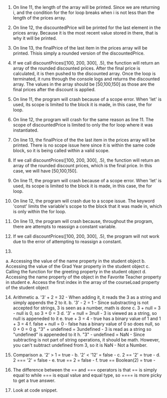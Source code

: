 1. On line 11, the length of the array will be printed. Since we are returning i, and the condition for the for loop breaks when i is not 
less than the length of the prices array.

2. On line 12, the discountedPrice will be printed for the last element in the prices array.
Because it is the most recent value stored in there, that is why it will be printed.

3. On line 13, the finalPrice of the last item in the prices array will be printed. Thisis simply 
a rounded version of the discountedPrice.

4. If we call discountPrices([100, 200, 300], .5), the function will return an array of the rounded
discounted prices. After the final price is calculated, it is then pushed to the discounted array.
Once the loop is terminated, it runs through the console logs and returns the discounted array. 
The values in the array should be [50,100,150] as those are the final prices after the 
discount is applied.

5. On line 11, the program will crash because of a scope error. When 'let' is used, its scope is 
limited to the block it is made, in this case, the for loop.

6. On line 12, the program will crash for the same reason as line 11. The scope of 
discountedPrice is limited to only the for loop where it was instantiated.

7. On line 13, the finalPrice of the the last item in the prices array will be printed. There is
no scope issue here since it is within the same code block, so it is being called within a valid scope.

8. If we call discountPrices([100, 200, 300], .5), the function will return an array of the rounded 
discount prices, which is the final price. In this case, we will have [50,100,150].

9. On line 11, the program will crash because of a scope error. When 'let' is used, its scope is 
limited to the block it is made, in this case, the for loop.

10. On line 12, the program will crash due to a scope issue. The keyword 'const' limits
the variable's scope to the block that it was made in, which is only within the for loop.

11. On line 13, the program will crash because, throughout the program, there are attempts to
reassign a constant variable. 

12. If we call discountPrices([100, 200, 300], .5), the program will not work due to the error of 
attempting to reassign a constant.

13. 
a. Accessing the value of the name property in the student object
b. Accessing the value of the Grad Year property in the student object
c. Calling the function for the greeting property in the student object
d. Accessing the name property of the object in the Favorite Teacher property in student
e. Access the first index in the array of the courseLoad property of the student object

14. Arithmetic
a. '3’ + 2 = 32 - When adding it, it reads the 3 as a string and simply appends the 2 to it.
b. '3’ - 2 = 1 - Since substracting is not accepted for strings, 3 is seen as a number, math is done
c.  3 + null = 3 -  null is 0, so 3 + 0 = 3
d. '3' + null = 3null - 3 is viewed as a string, so null is appeneded to it
e. true + 3 = 4 - true has a binary value of 1 and 1 + 3 = 4
f. false + null = 0 - false has a binary value of 0 so does null, so 0 + 0 = 0
g. "3" + undefined = 3undefined -  3 is read as a string so "undefined" is appeneded to it
h. "3" - undefined = NaN - Since subtracting is not part of string operations, it should be math.
However, you can't subtract undefined from 3, so it is NaN - Not a Number.

15. Comparison
a. '2' > 1 = true - 
b. '2' < '12' = false - 
c. 2 == '2' = true - 
d. 2 === '2' = false - 
e. true == 2 = false - 
f. true == Boolean(2) = true - 

16. The difference between the == and === operators is that == is simply equal to while
 === is equal value and equal type, so ==== is more picky to get a true answer.

17. Look at code snippet.
